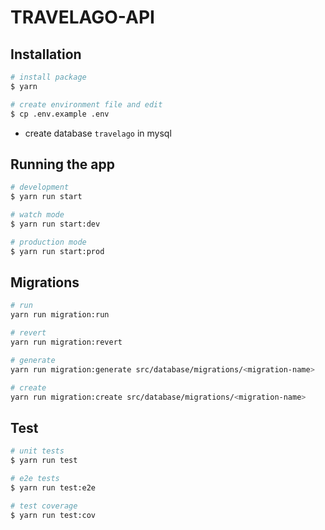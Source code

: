 # TRAVELAGO-API

## Installation

```bash
# install package
$ yarn

# create environment file and edit
$ cp .env.example .env
```
- create database `travelago` in mysql

## Running the app

```bash
# development
$ yarn run start

# watch mode
$ yarn run start:dev

# production mode
$ yarn run start:prod
```

## Migrations

```bash
# run
yarn run migration:run

# revert
yarn run migration:revert

# generate
yarn run migration:generate src/database/migrations/<migration-name>

# create
yarn run migration:create src/database/migrations/<migration-name> 
```

## Test

```bash
# unit tests
$ yarn run test

# e2e tests
$ yarn run test:e2e

# test coverage
$ yarn run test:cov
```